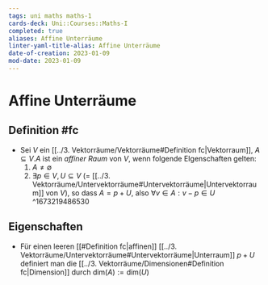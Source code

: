 ```yaml
---
tags: uni maths maths-1
cards-deck: Uni::Courses::Maths-I
completed: true
aliases: Affine Unterräume
linter-yaml-title-alias: Affine Unterräume
date-of-creation: 2023-01-09
mod-date: 2023-01-09
---
```


# Affine Unterräume

## Definition #fc
- Sei $V$ ein [[../3. Vektorräume/Vektorräume#Definition fc|Vektorraum]], $A\subseteq V.A$ ist ein *affiner Raum* von $V,$ wenn folgende EIgenschaften gelten:
	1. $A\neq\emptyset$
	2. $\exists p\in V, U\subseteq V$ (= [[../3. Vektorräume/Untervektorräume#Untervektorräume|Untervektorraum]] von $V$), so dass $A=p+U,$ also $\forall v\in A:v-p\in U$
^1673219486530

## Eigenschaften
- Für einen leeren [[#Definition fc|affinen]] [[../3. Vektorräume/Untervektorräume#Untervektorräume|Unterraum]] $p+U$ definiert man die [[../3. Vektorräume/Dimensionen#Definition fc|Dimension]] durch $\text{dim}(A):=\text{dim}(U)$
